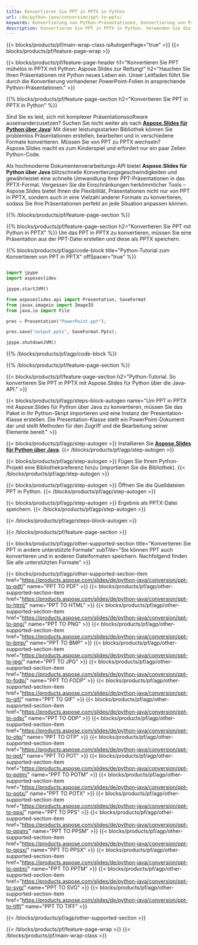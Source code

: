 ```yaml
---
title: Konvertieren Sie PPT in PPTX in Python
url: /de/python-java/conversion/ppt-to-pptx/
keywords: Konvertierung von Python-Präsentationen, Konvertierung von Präsentationen in Python, Python für Präsentationen, Aspose.Slides Python, Konvertierung von PPT nach PPTX, Python-Präsentationsbibliothek
description: Konvertieren Sie PPT in PPTX in Python. Verwenden Sie die Python-Bibliotheks-API, um PPT-Dateien in PPTX zu konvertieren
---
```


{{< blocks/products/pf/main-wrap-class isAutogenPage="true" >}}
{{< blocks/products/pf/feature-page-wrap >}}

{{< blocks/products/pf/feature-page-header h1="Konvertieren Sie PPT mühelos in PPTX mit Python: Aspose.Slides zur Rettung!" h2="Hauchen Sie Ihren Präsentationen mit Python neues Leben ein. Unser Leitfaden führt Sie durch die Konvertierung vorhandener PowerPoint-Folien in ansprechende Python-Präsentationen." >}}

{{% blocks/products/pf/feature-page-section h2="Konvertieren Sie PPT in PPTX in Python" %}}

Sind Sie es leid, sich mit komplexer Präsentationssoftware auseinanderzusetzen? Suchen Sie nicht weiter als nach [**Aspose.Slides für Python über Java**](https://products.aspose.com/slides/de/python-java/)! Mit dieser leistungsstarken Bibliothek können Sie problemlos Präsentationen erstellen, bearbeiten und in verschiedene Formate konvertieren. Müssen Sie von PPT zu PPTX wechseln? Aspose.Slides macht es zum Kinderspiel und erfordert nur ein paar Zeilen Python-Code.

Als hochmoderne Dokumentenverarbeitungs-API bietet **Aspose.Slides für Python über Java** blitzschnelle Konvertierungsgeschwindigkeiten und gewährleistet eine schnelle Umwandlung Ihrer PPT-Präsentationen in das PPTX-Format. Vergessen Sie die Einschränkungen herkömmlicher Tools – Aspose.Slides bietet Ihnen die Flexibilität, Präsentationen nicht nur von PPT in PPTX, sondern auch in eine Vielzahl anderer Formate zu konvertieren, sodass Sie Ihre Präsentationen perfekt an jede Situation anpassen können.

{{% /blocks/products/pf/feature-page-section %}}

{{% blocks/products/pf/feature-page-section  h2="Konvertieren Sie PPT mit Python in PPTX" %}}
Um das PPT in PPTX zu konvertieren, müssen Sie eine Präsentation aus der PPT-Datei erstellen und diese als PPTX speichern.

{{% blocks/products/pf/agp/code-block title="Python-Tutorial zum Konvertieren von PPT in PPTX" offSpacer="true" %}}

```python

import jpype
import asposeslides

jpype.startJVM()

from asposeslides.api import Presentation, SaveFormat
from javax.imageio import ImageIO
from java.io import File

pres = Presentation("PowerPoint.ppt");

pres.save("output.pptx", SaveFormat.Pptx);

jpype.shutdownJVM()
```


{{% /blocks/products/pf/agp/code-block %}}

{{% /blocks/products/pf/feature-page-section %}}

{{< blocks/products/pf/feature-page-section  h2="Python-Tutorial. So konvertieren Sie PPT in PPTX mit Aspose.Slides für Python über die Java-API." >}}

{{< blocks/products/pf/agp/steps-block-autogen name="Um PPT in PPTX mit Aspose.Slides für Python über Java zu konvertieren, müssen Sie das Paket in Ihr Python-Skript importieren und eine Instanz der Presentation-Klasse erstellen. Die Presentation-Klasse stellt ein PowerPoint-Dokument dar und stellt Methoden für den Zugriff und die Bearbeitung seiner Elemente bereit." >}}

{{< blocks/products/pf/agp/step-autogen >}}
Installieren Sie [**Aspose.Slides für Python über Java**](https://products.aspose.com/slides/de/python-java/).
{{< /blocks/products/pf/agp/step-autogen >}}

{{< blocks/products/pf/agp/step-autogen >}}
Fügen Sie Ihrem Python-Projekt eine Bibliotheksreferenz hinzu (importieren Sie die Bibliothek).
{{< /blocks/products/pf/agp/step-autogen >}}

{{< blocks/products/pf/agp/step-autogen >}}
Öffnen Sie die Quelldateien PPT in Python.
{{< /blocks/products/pf/agp/step-autogen >}}

{{< blocks/products/pf/agp/step-autogen >}}
Ergebnis als PPTX-Datei speichern.
{{< /blocks/products/pf/agp/step-autogen >}}

{{< /blocks/products/pf/agp/steps-block-autogen >}}

{{< /blocks/products/pf/feature-page-section >}}

{{< blocks/products/pf/agp/other-supported-section title="Konvertieren Sie PPT in andere unterstützte Formate" subTitle="Sie können PPT auch konvertieren und in anderen Dateiformaten speichern. Nachfolgend finden Sie alle unterstützten Formate" >}}

{{< blocks/products/pf/agp/other-supported-section-item href="https://products.aspose.com/slides/de/python-java/conversion/ppt-to-pdf/" name="PPT TO PDF" >}}
{{< blocks/products/pf/agp/other-supported-section-item href="https://products.aspose.com/slides/de/python-java/conversion/ppt-to-html/" name="PPT TO HTML" >}}
{{< blocks/products/pf/agp/other-supported-section-item href="https://products.aspose.com/slides/de/python-java/conversion/ppt-to-png/" name="PPT TO PNG" >}}
{{< blocks/products/pf/agp/other-supported-section-item href="https://products.aspose.com/slides/de/python-java/conversion/ppt-to-bmp/" name="PPT TO BMP" >}}
{{< blocks/products/pf/agp/other-supported-section-item href="https://products.aspose.com/slides/de/python-java/conversion/ppt-to-jpg/" name="PPT TO JPG" >}}
{{< blocks/products/pf/agp/other-supported-section-item href="https://products.aspose.com/slides/de/python-java/conversion/ppt-to-fodp/" name="PPT TO FODP" >}}
{{< blocks/products/pf/agp/other-supported-section-item href="https://products.aspose.com/slides/de/python-java/conversion/ppt-to-gif/" name="PPT TO GIF" >}}
{{< blocks/products/pf/agp/other-supported-section-item href="https://products.aspose.com/slides/de/python-java/conversion/ppt-to-odp/" name="PPT TO ODP" >}}
{{< blocks/products/pf/agp/other-supported-section-item href="https://products.aspose.com/slides/de/python-java/conversion/ppt-to-otp/" name="PPT TO OTP" >}}
{{< blocks/products/pf/agp/other-supported-section-item href="https://products.aspose.com/slides/de/python-java/conversion/ppt-to-pot/" name="PPT TO POT" >}}
{{< blocks/products/pf/agp/other-supported-section-item href="https://products.aspose.com/slides/de/python-java/conversion/ppt-to-potm/" name="PPT TO POTM" >}}
{{< blocks/products/pf/agp/other-supported-section-item href="https://products.aspose.com/slides/de/python-java/conversion/ppt-to-potx/" name="PPT TO POTX" >}}
{{< blocks/products/pf/agp/other-supported-section-item href="https://products.aspose.com/slides/de/python-java/conversion/ppt-to-pps/" name="PPT TO PPS" >}}
{{< blocks/products/pf/agp/other-supported-section-item href="https://products.aspose.com/slides/de/python-java/conversion/ppt-to-ppsm/" name="PPT TO PPSM" >}}
{{< blocks/products/pf/agp/other-supported-section-item href="https://products.aspose.com/slides/de/python-java/conversion/ppt-to-ppsx/" name="PPT TO PPSX" >}}
{{< blocks/products/pf/agp/other-supported-section-item href="https://products.aspose.com/slides/de/python-java/conversion/ppt-to-pptm/" name="PPT TO PPTM" >}}
{{< blocks/products/pf/agp/other-supported-section-item href="https://products.aspose.com/slides/de/python-java/conversion/ppt-to-svg/" name="PPT TO SVG" >}}
{{< blocks/products/pf/agp/other-supported-section-item href="https://products.aspose.com/slides/de/python-java/conversion/ppt-to-tiff/" name="PPT TO TIFF" >}}


{{< /blocks/products/pf/agp/other-supported-section >}}

{{< /blocks/products/pf/feature-page-wrap >}}
{{< /blocks/products/pf/main-wrap-class >}}